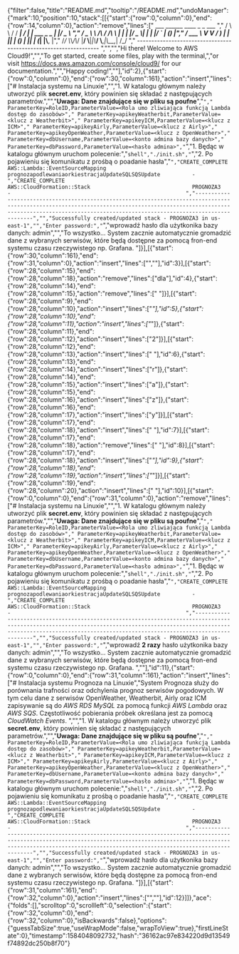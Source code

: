{"filter":false,"title":"README.md","tooltip":"/README.md","undoManager":{"mark":10,"position":10,"stack":[[{"start":{"row":0,"column":0},"end":{"row":14,"column":0},"action":"remove","lines":["         ___        ______     ____ _                 _  ___  ","        / \\ \\      / / ___|   / ___| | ___  _   _  __| |/ _ \\ ","       / _ \\ \\ /\\ / /\\___ \\  | |   | |/ _ \\| | | |/ _` | (_) |","      / ___ \\ V  V /  ___) | | |___| | (_) | |_| | (_| |\\__, |","     /_/   \\_\\_/\\_/  |____/   \\____|_|\\___/ \\__,_|\\__,_|  /_/ "," ----------------------------------------------------------------- ","","","Hi there! Welcome to AWS Cloud9!","","To get started, create some files, play with the terminal,","or visit https://docs.aws.amazon.com/console/cloud9/ for our documentation.","","Happy coding!",""],"id":2},{"start":{"row":0,"column":0},"end":{"row":30,"column":161},"action":"insert","lines":["# Instalacja systemu na Linuxie","","1. W katalogu głównym należy utworzyć plik **secret.env**, który powinien się składać z następujących parametrów.","","**Uwaga: Dane znajdujące się w pliku są poufne**","```"," ParameterKey=RoleID,ParameterValue=<Rola umo zliwiająca funkcją Lambda dostęp do zasobów>"," ParameterKey=apikeyWeatherbit,ParameterValue=<klucz z Weatherbit>"," ParameterKey=apikeyICM,ParameterValue=<klucz z ICM>"," ParameterKey=apikeyAirly,ParameterValue=<klucz z Airly>"," ParameterKey=apikeyOpenWeather,ParameterValue=<klucz z OpenWeather>"," ParameterKey=dbUsername,ParameterValue=<konto admina bazy danych>"," ParameterKey=dbPassword,ParameterValue=<hasło admina>","```","1. Będąc w katalogu głównym uruchom polecenie:","```shell","./init.sh","```","2. Po pojawieniu się komunikatu z prośbą o poadanie hasła","```","CREATE_COMPLETE                                           AWS::Lambda::EventSourceMapping                           prognozapodlewaniaorkiestracjaUpdateSQLSQSUpdate          -                                                       ","CREATE_COMPLETE                                           AWS::CloudFormation::Stack                                PROGNOZA3                                                 -                                                       ","-------------------------------------------------------------------------------------------------------------------------------------------------------------------------------------------------------------------------------------","","Successfully created/updated stack - PROGNOZA3 in us-east-1","","Enter password:","```","wprowadź hasło dla użytkonika bazy danych: admin","","To wszystko... System zacznie automatycznie gromadzić dane z wybranych serwisów, które będą dostępne za pomocą fron-end systemu czasu rzeczywistego np. Grafana. "]}],[{"start":{"row":30,"column":161},"end":{"row":31,"column":0},"action":"insert","lines":["",""],"id":3}],[{"start":{"row":28,"column":15},"end":{"row":28,"column":18},"action":"remove","lines":["dla"],"id":4},{"start":{"row":28,"column":14},"end":{"row":28,"column":15},"action":"remove","lines":[" "]}],[{"start":{"row":28,"column":9},"end":{"row":28,"column":10},"action":"insert","lines":["*"],"id":5},{"start":{"row":28,"column":10},"end":{"row":28,"column":11},"action":"insert","lines":["*"]},{"start":{"row":28,"column":11},"end":{"row":28,"column":12},"action":"insert","lines":["2"]}],[{"start":{"row":28,"column":12},"end":{"row":28,"column":13},"action":"insert","lines":[" "],"id":6},{"start":{"row":28,"column":13},"end":{"row":28,"column":14},"action":"insert","lines":["r"]},{"start":{"row":28,"column":14},"end":{"row":28,"column":15},"action":"insert","lines":["a"]},{"start":{"row":28,"column":15},"end":{"row":28,"column":16},"action":"insert","lines":["z"]},{"start":{"row":28,"column":16},"end":{"row":28,"column":17},"action":"insert","lines":["y"]}],[{"start":{"row":28,"column":17},"end":{"row":28,"column":18},"action":"insert","lines":[" "],"id":7}],[{"start":{"row":28,"column":17},"end":{"row":28,"column":18},"action":"remove","lines":[" "],"id":8}],[{"start":{"row":28,"column":17},"end":{"row":28,"column":18},"action":"insert","lines":["*"],"id":9},{"start":{"row":28,"column":18},"end":{"row":28,"column":19},"action":"insert","lines":["*"]}],[{"start":{"row":28,"column":19},"end":{"row":28,"column":20},"action":"insert","lines":[" "],"id":10}],[{"start":{"row":0,"column":0},"end":{"row":31,"column":0},"action":"remove","lines":["# Instalacja systemu na Linuxie","","1. W katalogu głównym należy utworzyć plik **secret.env**, który powinien się składać z następujących parametrów.","","**Uwaga: Dane znajdujące się w pliku są poufne**","```"," ParameterKey=RoleID,ParameterValue=<Rola umo zliwiająca funkcją Lambda dostęp do zasobów>"," ParameterKey=apikeyWeatherbit,ParameterValue=<klucz z Weatherbit>"," ParameterKey=apikeyICM,ParameterValue=<klucz z ICM>"," ParameterKey=apikeyAirly,ParameterValue=<klucz z Airly>"," ParameterKey=apikeyOpenWeather,ParameterValue=<klucz z OpenWeather>"," ParameterKey=dbUsername,ParameterValue=<konto admina bazy danych>"," ParameterKey=dbPassword,ParameterValue=<hasło admina>","```","1. Będąc w katalogu głównym uruchom polecenie:","```shell","./init.sh","```","2. Po pojawieniu się komunikatu z prośbą o poadanie hasła","```","CREATE_COMPLETE                                           AWS::Lambda::EventSourceMapping                           prognozapodlewaniaorkiestracjaUpdateSQLSQSUpdate          -                                                       ","CREATE_COMPLETE                                           AWS::CloudFormation::Stack                                PROGNOZA3                                                 -                                                       ","-------------------------------------------------------------------------------------------------------------------------------------------------------------------------------------------------------------------------------------","","Successfully created/updated stack - PROGNOZA3 in us-east-1","","Enter password:","```","wprowadź **2 razy** hasło użytkonika bazy danych: admin","","To wszystko... System zacznie automatycznie gromadzić dane z wybranych serwisów, które będą dostępne za pomocą fron-end systemu czasu rzeczywistego np. Grafana. ",""],"id":11},{"start":{"row":0,"column":0},"end":{"row":31,"column":161},"action":"insert","lines":["# Instalacja systemu Prognoza na Linuxie","System Prognoza służy do porównania trafności oraz odchylenia prognoz serwisów pogodowych. W tym celu dane z serwisów OpenWeather, Weatherbit, Airly oraz ICM zapisywanie są do *AWS RDS MySQL* za pomocą funkcji *AWS Lambda* oraz *AWS SQS*. Częstotliwość pobierania próbek określana jest za pomocą *CloudWatch Events*. ","","1. W katalogu głównym należy utworzyć plik **secret.env**, który powinien się składać z następujących parametrów.","","**Uwaga: Dane znajdujące się w pliku są poufne**","```"," ParameterKey=RoleID,ParameterValue=<Rola umo zliwiająca funkcją Lambda dostęp do zasobów>"," ParameterKey=apikeyWeatherbit,ParameterValue=<klucz z Weatherbit>"," ParameterKey=apikeyICM,ParameterValue=<klucz z ICM>"," ParameterKey=apikeyAirly,ParameterValue=<klucz z Airly>"," ParameterKey=apikeyOpenWeather,ParameterValue=<klucz z OpenWeather>"," ParameterKey=dbUsername,ParameterValue=<konto admina bazy danych>"," ParameterKey=dbPassword,ParameterValue=<hasło admina>","```","1. Będąc w katalogu głównym uruchom polecenie:","```shell","./init.sh","```","2. Po pojawieniu się komunikatu z prośbą o poadanie hasła","```","CREATE_COMPLETE                                           AWS::Lambda::EventSourceMapping                           prognozapodlewaniaorkiestracjaUpdateSQLSQSUpdate          -                                                       ","CREATE_COMPLETE                                           AWS::CloudFormation::Stack                                PROGNOZA3                                                 -                                                       ","-------------------------------------------------------------------------------------------------------------------------------------------------------------------------------------------------------------------------------------","","Successfully created/updated stack - PROGNOZA3 in us-east-1","","Enter password:","```","wprowadź hasło dla użytkonika bazy danych: admin","","To wszystko... System zacznie automatycznie gromadzić dane z wybranych serwisów, które będą dostępne za pomocą fron-end systemu czasu rzeczywistego np. Grafana. "]}],[{"start":{"row":31,"column":161},"end":{"row":32,"column":0},"action":"insert","lines":["",""],"id":12}]]},"ace":{"folds":[],"scrolltop":0,"scrollleft":0,"selection":{"start":{"row":32,"column":0},"end":{"row":32,"column":0},"isBackwards":false},"options":{"guessTabSize":true,"useWrapMode":false,"wrapToView":true},"firstLineState":0},"timestamp":1584048092732,"hash":"36162ac97e834220d9d13549f74892dc250b8f70"}